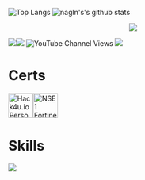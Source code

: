 
![Top Langs](https://github-readme-stats.vercel.app/api/top-langs/?username=franafp&layout=compact&exclude_repo=franafp.github.io,NPC_medico-FIVEM,Token-Grabber&theme=dark)
![nagln's's github stats](https://github-readme-stats.vercel.app/api?username=franafp&count_private=true&show_icons=true&theme=dark&disable_animations=false&hide_title=true)

<p align="center">
<a href="https://discord.com/users/1060650362643697816">
<img src="https://lanyard-profile-readme.vercel.app/api/1060650362643697816?theme=dark&bg=292b2f&animated=true&hideDiscrim=true&borderRadius=27px&idleMessage=franafp.com">



<p>
 <a href="https://www.twitter.com/fran_afp_" target="_blank" rel="noreferrer"><img
src="https://img.shields.io/twitter/follow/fran_afp_?logo=twitter&style=for-the-badge&color=0891b2&labelColor=1c1917"
/></a><a href="https://www.github.com/franafp" target="_blank" rel="noreferrer"><img
src="https://img.shields.io/github/followers/franafp?logo=github&style=for-the-badge&color=0891b2&labelColor=1c1917" /></a>
 <a><img alt="YouTube Channel Views" src="https://img.shields.io/youtube/channel/views/UCDIMj1pa2HqUMegbemddwCw?color=0891b2&label=VIEWS&logo=youtube&logoColor=FF0000&style=for-the-badge&labelColor=1c1917"></a>
 <a><img href="https://franafp.es" src="https://img.shields.io/badge/website-franafp.es-0891b2?style=for-the-badge&logo=data:image/png;base64,aHR0cHM6Ly9mcmFuYWZwLmVzL21lZGlhL2toZWlzLnBuZw==&logoWidth=14&color=0891b2&labelColor=1c1917"></a>
</p>
<p align="center">
 <h1>Certs</h1>
<a><img src="https://user-images.githubusercontent.com/48841069/219590227-8e1dddc6-d7cd-4a28-a30a-c1e23801808f.png" alt="Hack4u.io Personalizacion Entorno de Linux desde Cero" height="50" width="50" href="https://franafp.com/wp/wp-content/uploads/2023/02/Certificado-Entorno-Profesional-De-Trabajo-Linux-Desde-0.pdf"><img src="https://user-images.githubusercontent.com/48841069/219590785-a68ede8f-7188-4f83-83c6-33aaa571ad75.png" alt="NSE 1 Fortinet" href="https://franafp.com/wp/wp-content/uploads/2023/02/Course_Completion_Certificate.pdf" height=50 width=50></a>
</p>
 
<p align="center">
 <h1>Skills</h1>
 <img align="center"src="https://skillicons.dev/icons?i=cs,discord,bots,dotnet,github,md,bash,php,linux,py,visualstudio,vscode"/>
</p>

